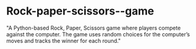 # Rock-paper-scissors--game
"A Python-based Rock, Paper, Scissors game where players compete against the computer. The game uses random choices for the computer’s moves and tracks the winner for each round."

